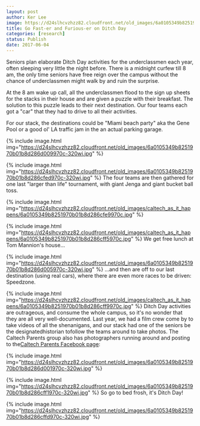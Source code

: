 ```yaml
---
layout: post
author: Ker Lee
image: https://d24slhcvzhzz82.cloudfront.net/old_images/6a0105349b8251970b01b8d286d01c970c-320wi.jpg
title: Go Fast-er and Furious-er on Ditch Day
categories: [research]
status: Publish
date: 2017-06-04
---
```



Seniors plan elaborate Ditch Day activities for the underclassmen each year, often sleeping very little the night before. There is a midnight curfew till 8 am, the only time seniors have free reign over the campus without the chance of underclassmen might walk by and ruin the surprise.

At the 8 am wake up call, all the underclassmen flood to the sign up sheets for the stacks in their house and are given a puzzle with their breakfast. The solution to this puzzle leads to their next destination. Our four teams each got a "car" that they had to drive to all their activities.

For our stack, the destinations could be "Miami beach party" aka the Gene Pool or a good ol' LA traffic jam in the an actual parking garage.


{% include image.html img="https://d24slhcvzhzz82.cloudfront.net/old_images/6a0105349b8251970b01b8d286d009970c-320wi.jpg" %}


{% include image.html img="https://d24slhcvzhzz82.cloudfront.net/old_images/6a0105349b8251970b01b8d286cfed970c-320wi.jpg" %}
The four teams are then gathered for one last "larger than life" tournament, with giant Jenga and giant bucket ball toss.


{% include image.html img="https://d24slhcvzhzz82.cloudfront.net/old_images/caltech_as_it_happens/6a0105349b8251970b01b8d286cfe9970c.jpg" %}


{% include image.html img="https://d24slhcvzhzz82.cloudfront.net/old_images/caltech_as_it_happens/6a0105349b8251970b01b8d286cff5970c.jpg" %}
We get free lunch at Tom Mannion's house...


{% include image.html img="https://d24slhcvzhzz82.cloudfront.net/old_images/6a0105349b8251970b01b8d286d005970c-320wi.jpg" %}
...and then are off to our last destination (using real cars), where there are even more races to be driven: Speedzone.


{% include image.html img="https://d24slhcvzhzz82.cloudfront.net/old_images/caltech_as_it_happens/6a0105349b8251970b01b8d286cff9970c.jpg" %}
Ditch Day activities are outrageous, and consume the whole campus, so it's no wonder that they are all very well-documented. Last year, we had a film crew come by to take videos of all the shenanigans, and our stack had one of the seniors be the designatedhistorian tofollow the teams around to take photos. The Caltech Parents group also has photographers running around and posting to the<a href="https://www.facebook.com/CaltechParents/">Caltech Parents Facebook page</a>:

{% include image.html img="https://d24slhcvzhzz82.cloudfront.net/old_images/6a0105349b8251970b01b8d286d001970c-320wi.jpg" %}


{% include image.html img="https://d24slhcvzhzz82.cloudfront.net/old_images/6a0105349b8251970b01b8d286cff1970c-320wi.jpg" %}
So go to bed frosh, it's Ditch Day!

{% include image.html img="https://d24slhcvzhzz82.cloudfront.net/old_images/6a0105349b8251970b01b8d286cffd970c-320wi.jpg" %}
